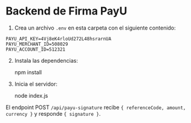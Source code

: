 # Backend de Firma PayU

1. Crea un archivo `.env` en esta carpeta con el siguiente contenido:

```
PAYU_API_KEY=4Vj8eK4rloUd272L48hsrarnUA
PAYU_MERCHANT_ID=508029
PAYU_ACCOUNT_ID=512321
```

2. Instala las dependencias:

    npm install

3. Inicia el servidor:

    node index.js

El endpoint POST `/api/payu-signature` recibe `{ referenceCode, amount, currency }` y responde `{ signature }`. 